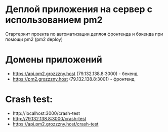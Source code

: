 # Деплой приложения на сервер с использованием pm2
Стартеркит проекта по автоматизации деплоя фронтенда и бэкенда при помощи pm2 (pm2 deploy)

# Домены приложений
- https://api.pm2.grozzzny.host (79.132.138.8:3000) - бекенд
- https://pm2.grozzzny.host (79.132.138.8:3001) - фронтенд

# Crash test:
- http://localhost:3000/crash-test
- http://79.132.138.8:3000/crash-test
- https://api.pm2.grozzzny.host/crash-test

